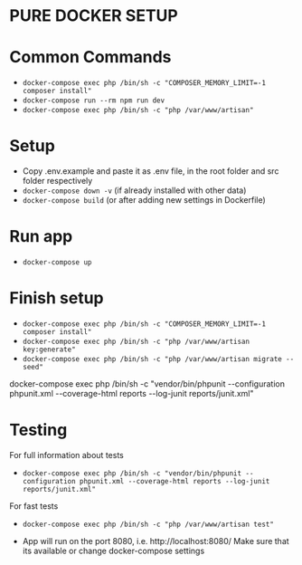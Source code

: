 # PURE DOCKER SETUP

# Common Commands
- `docker-compose exec php /bin/sh -c "COMPOSER_MEMORY_LIMIT=-1 composer install"`
- `docker-compose run --rm npm run dev`
- `docker-compose exec php /bin/sh -c "php /var/www/artisan"`

# Setup
- Copy .env.example and paste it as .env file, in the root folder and src folder respectively
- `docker-compose down -v` (if already installed with other data)
- `docker-compose build` (or after adding new settings in Dockerfile)

# Run app
- `docker-compose up`

# Finish setup
- `docker-compose exec php /bin/sh -c "COMPOSER_MEMORY_LIMIT=-1 composer install"`
- `docker-compose exec php /bin/sh -c "php /var/www/artisan key:generate"`   
- `docker-compose exec php /bin/sh -c "php /var/www/artisan migrate --seed"`   

docker-compose exec php /bin/sh -c "vendor/bin/phpunit --configuration phpunit.xml --coverage-html reports --log-junit reports/junit.xml"

# Testing
For full information about tests
- `docker-compose exec php /bin/sh -c "vendor/bin/phpunit --configuration phpunit.xml --coverage-html reports --log-junit reports/junit.xml"`

For fast tests
- `docker-compose exec php /bin/sh -c "php /var/www/artisan test"`  

- App will run on the port 8080, i.e. http://localhost:8080/
Make sure that its available or change docker-compose settings
